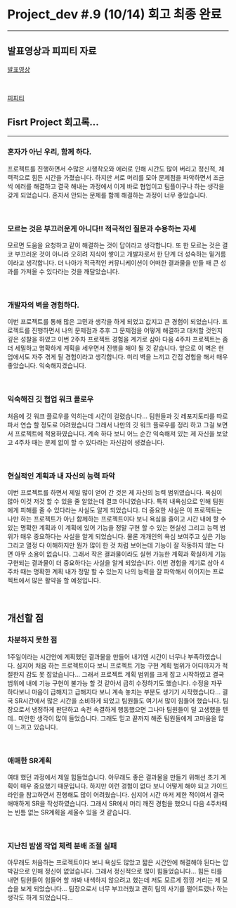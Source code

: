 # Project_dev #.9 (10/14) 회고 최종 완료

---

## 발표영상과 피피티 자료

[발표영상](https://s3.us-west-2.amazonaws.com/secure.notion-static.com/eea4b07e-1045-40ec-9869-a3e2451611e5/20_UnU_MoaLink.mp4?X-Amz-Algorithm=AWS4-HMAC-SHA256&X-Amz-Credential=AKIAT73L2G45O3KS52Y5%2F20211015%2Fus-west-2%2Fs3%2Faws4_request&X-Amz-Date=20211015T122314Z&X-Amz-Expires=86400&X-Amz-Signature=ed1324a668963ba643b8f8331aa63247a5d23be9677fc746668900ea0eaa704d&X-Amz-SignedHeaders=host&response-content-disposition=filename%20%3D%2220_UnU_MoaLink.mp4%22)

<br />

[피피티](https://docs.google.com/presentation/d/1jvtgpbKNf6zsTDAR56FgbmgYtoj3mO28/edit#slide=id.p1)

## Fisrt Project 회고록...

---

### 혼자가 아닌 우리, 함께 하다.

프로젝트를 진행하면서 수많은 시행착오와 에러로 인해 시간도 많이 버리고 정신적, 체력적으로 힘든 시간을 가졌습니다. 하지만 서로 머리를 모아 문제점을 파악하면서 조금씩 에러를 해결하고 결국 해내는 과정에서 이게 바로 협업이고 팀플이구나 하는 생각을 갖게 되었습니다. 혼자서 안되는 문제를 함께 해결하는 과정이 너무 좋았습니다.

<br />

### 모르는 것은 부끄러운게 아니다!! 적극적인 질문과 수용하는 자세

모르면 도움을 요청하고 같이 해결하는 것이 답이라고 생각합니다. 또 한 모르는 것은 결코 부끄러운 것이 아니라 오히려 지식이 쌓이고 개발자로서 한 단계 더 성숙하는 밑거름이라고 생각합니다. 더 나아가 적극적인 커뮤니케이션이 어떠한 결과물을 만들 때 큰 성과를 가져올 수 있다라는 것을 깨달았습니다.

<br />

### 개발자의 벽을 경험하다.

이번 프로젝트를 통해 많은 고민과 생각을 하게 되었고 값지고 큰 경험이 되었습니다. 프로젝트를 진행하면서 나의 문제점과 추후 그 문제점을 어떻게 해결하고 대처할 것인지 깊은 성찰을 하였고 이번 2주차 프로젝트 경험을 계기로 삼아 다음 4주차 프로젝트는 좀 더 세밀하고 명확하게 계획을 세우면서 진행을 해야 될 것 같습니다. 앞으로 이 벽은 현업에서도 자주 겪게 될 경험이라고 생각합니다. 미리 벽을 느끼고 간접 경험을 해서 매우 좋았습니다. 익숙해지겠습니다.

<br />

### 익숙해진 깃 협업 워크 플로우

처음에 깃 워크 플로우를 익히는데 시간이 걸렸습니다... 팀원들과 깃 레포지토리를 따로 파서 연습 할 정도로 어려웠습니다 그래서 나만의 깃 워크 플로우를 정리 하고 그걸 보면서 프로젝트에 적용하였습니다. 계속 하다 보니 어느 순간 익숙해져 있는 제 자신을 보았고 4주차 때는 문제 없이 할 수 있다라는 자신감이 생겼습니다.

<br />

### 현실적인 계획과 내 자신의 능력 파악

이번 프로젝트를 하면서 제일 많이 얻어 간 것은 제 자신의 능력 범위였습니다. 욕심이 많아 이것 저것 할 수 있을 줄 알았는데 결코 아니였습니다. 특히 내욕심으로 인해 팀원에게 피해를 줄 수 있다라는 사실도 알게 되었습니다. 더 중요한 사실은 이 프로젝트는 나만 하는 프로젝트가 아닌 함께하는 프로젝트이다 보니 욕심을 줄이고 시간 내에 할 수 있는 명확한 계획과 이 계획에 있어 기능을 정말 구현 할 수 있는 현실성 그리고 능력 범위가 매우 중요하다는 사실을 알게 되었습니다. 물론 개개인의 욕심 보여주고 싶은 기능 그리고 열정 다 이해하지만 뭔가 많이 한 것 처럼 보이는데 기능이 잘 작동하지 않는 다면 아무 소용이 없습니다. 그래서 작은 결과물이라도 실현 가능한 계획과 확실하게 기능 구현되는 결과물이 더 중요하다는 사실을 알게 되었습니다. 이번 경험을 계기로 삼아 4주차 때는 명확한 계획 내가 정말 할 수 있는지 나의 능력을 잘 파악해서 이어지는 프로젝트에서 많은 활약을 할 예정입니다.

<br />

## 개선할 점

### 차분하지 못한 점

1주일이라는 시간안에 계획했던 결과물을 만들어 내기엔 시간이 너무나 부족하였습니다. 심지어 처음 하는 프로젝트이다 보니 프로젝트 기능 구현 계획 범위가 어디까지가 적절한지 감도 못 잡았습니다... 그래서 프로젝트 계획 범위를 크게 잡고 시작하였고 결국 범위에 내에 기능 구현이 불가능 할 것 같아서 급히 수정하기도 했습니다. 수정을 자꾸 하다보니 마음이 급해지고 급해지다 보니 계속 놓치는 부분도 생기기 시작했습니다... 결국 SR시간에서 많은 시간을 소비하게 되었고 팀원들도 여기서 많이 힘들어 했습니다. 팀장으로서 냉정하게 판단하고 속전 속결하게 행동했으면 그나마 팀원들이 덜 고생했을 텐데.. 미안한 생각이 많이 들었습니다. 그래도 믿고 끝까지 해준 팀원들에게 고마움을 많이 느끼고 있습니다.

<br />

### 애매한 SR계획

여태 했던 과정에서 제일 힘들었습니다. 아무래도 좋은 결과물을 만들기 위해선 초기 계획이 매우 중요했기 때문입니다. 하지만 이런 경험이 없다 보니 어떻게 해야 되고 가이드라인을 참고하면서 진행해도 많이 어려웠습니다. 심지어 시간 마저 제한 적이여서 결국 애매하게 SR을 작성하였습니다. 그래서 SR에서 머리 깨진 경험을 했으니 다음 4주차때는 빈틈 없는 SR계획을 세울수 있을 것 같습니다.

<br />

### 지난친 밤샘 작업 체력 분배 조절 실패

아무래도 처음하는 프로젝트이다 보니 욕심도 많았고 짧은 시간안에 해결해야 된다는 압박감으로 인해 정신이 없었습니다. 그래서 정신적으로 많이 힘들었습니다... 힘든 티를 내면 팀원들이 힘들어 할 까봐 내색하지 않으려고 했는데 저도 모르게 낑낑 거리는 제 모습을 보게 되었습니다... 팀장으로서 너무 부끄러웠고 괜히 팀의 사기를 떨어트렸나 하는 생각도 하게 되었습니다...